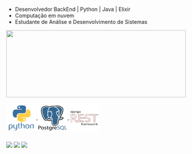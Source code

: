 

- Desenvolvedor BackEnd | Python | Java | Elixir 
- Computação em nuvem
- Estudante de Análise e Desenvolvimento de Sistemas

<div>
  <a href="https://github.com/IagoVieiraa">
  <img height="180" width="480" src="https://github-readme-stats.vercel.app/api/top-langs/?username=IagoVieiraa&layout=compact&langs_count=7&theme=dark"/>
</div>
<div style="display: inline_block"><br>
  <img align="center" alt="Python" height="70" width="80" src="https://github.com/devicons/devicon/blob/master/icons/python/python-original-wordmark.svg">
  <img align="center" alt="Postgres" height="70" width="80" src="https://github.com/devicons/devicon/blob/master/icons/postgresql/postgresql-original-wordmark.svg">
  <img align="center" alt="DRF" height="70" width="80" src="https://github.com/devicons/devicon/blob/master/icons/djangorest/djangorest-original-wordmark.svg">
  
  ##
  <div> 
 <a href="https://discord.com/channels/@me" target="_blank"><img src="https://img.shields.io/badge/Discord-7289DA?style=for-the-badge&logo=discord&logoColor=white" target="_blank"></a> 
  <a href = "mailto:iago.vieiras13@gmail.com"><img src="https://img.shields.io/badge/Gmail-D14836?style=for-the-badge&logo=gmail&logoColor=white"></a>
  <a href="https://www.linkedin.com/in/iago-vieira-499076165/" target="_blank"><img src="https://img.shields.io/badge/-LinkedIn-%230077B5?style=for-the-badge&logo=linkedin&logoColor=white" target="_blank"></a> 
</div>
